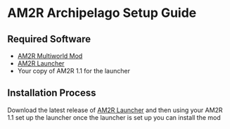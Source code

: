 # AM2R Archipelago Setup Guide

## Required Software
[comment]: <> (Change this reference before release)
- [AM2R Multiworld Mod](https://github.com/Ehseezed/Amalgam)
- [AM2R Launcher](https://github.com/AM2R-Community-Developers/AM2RLauncher/releases)
- Your copy of AM2R 1.1 for the launcher

## Installation Process

Download the latest release of [AM2R Launcher](https://github.com/AM2R-Community-Developers/AM2RLauncher/releases) and 
then using your AM2R 1.1 set up the launcher once the launcher is set up you can install the mod
